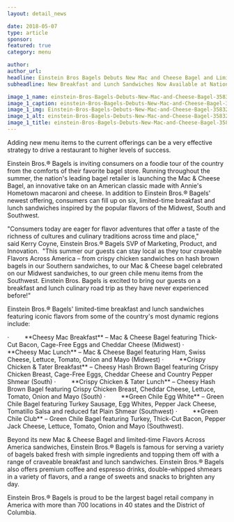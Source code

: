```yaml
---
layout: detail_news

date: 2018-05-07
type: article
sponsor:
featured: true
category: menu        

author:  
author_url: 
headline: Einstein Bros Bagels Debuts New Mac and Cheese Bagel and Limited-Time Flavors Across America Menu
subheadline: New Breakfast and Lunch Sandwiches Now Available at Nations Leading Bagel Retailer

image_1_name: einstein-Bros-Bagels-Debuts-New-Mac-and-Cheese-Bagel-35832
image_1_caption: einstein-Bros-Bagels-Debuts-New-Mac-and-Cheese-Bagel-35832
image_1_img: Einstein-Bros-Bagels-Debuts-New-Mac-and-Cheese-Bagel-35832.jpg
image_1_alt: einstein-Bros-Bagels-Debuts-New-Mac-and-Cheese-Bagel-35832
image_1_title: einstein-Bros-Bagels-Debuts-New-Mac-and-Cheese-Bagel-35832
---
```

	
Adding new menu items to the current offerings can be a very effective strategy to drive a restaurant to higher levels of success.

<!--more-->Einstein Bros.&reg; Bagels is inviting consumers on a foodie tour of the country from the comforts of their favorite bagel store. Running throughout the summer, the nation's leading bagel retailer is launching the&nbsp;Mac &amp; Cheese Bagel, an innovative take on an American classic made with Annie's Hometown macaroni and cheese. In addition to Einstein Bros.&reg; Bagels' newest offering, consumers can fill up on six, limited-time breakfast and lunch sandwiches inspired by the popular flavors of the Midwest, South and Southwest.

"Consumers today are eager for flavor adventures that offer a taste of the richness of cultures and culinary traditions across time and place," said&nbsp;Kerry Coyne, Einstein Bros.&reg; Bagels SVP of Marketing, Product, and Innovation.&nbsp; "This summer our guests can stay local as they tour craveable Flavors Across America &ndash; from crispy chicken sandwiches on hash brown bagels in our Southern sandwiches, to our Mac &amp; Cheese bagel celebrated on our Midwest sandwiches, to our green chile menu items from the Southwest. Einstein Bros. Bagels is excited to bring our guests on a breakfast and lunch culinary road trip as they have never experienced before!"

Einstein Bros.&reg; Bagels' limited-time breakfast and lunch sandwiches featuring iconic flavors from some of the country's most dynamic regions include:

<!-- [if !supportLists]-->&middot;&nbsp;&nbsp;&nbsp;&nbsp;&nbsp;&nbsp;&nbsp;&nbsp; <!--[endif]-->**Cheesy Mac Breakfast**&nbsp;&ndash; Mac &amp; Cheese Bagel featuring Thick-Cut Bacon, Cage-Free Eggs and Cheddar Cheese&nbsp;(Midwest)

<!-- [if !supportLists]-->&middot;&nbsp;&nbsp;&nbsp;&nbsp;&nbsp;&nbsp;&nbsp;&nbsp; <!--[endif]-->**Cheesy&nbsp;Mac Lunch**&nbsp;&ndash; Mac &amp; Cheese Bagel featuring Ham, Swiss Cheese, Lettuce, Tomato, Onion and Mayo&nbsp;(Midwest)

<!-- [if !supportLists]-->&middot;&nbsp;&nbsp;&nbsp;&nbsp;&nbsp;&nbsp;&nbsp;&nbsp; <!--[endif]-->**Crispy Chicken &amp; Tater Breakfast**&nbsp;&ndash; Cheesy Hash Brown Bagel featuring Crispy Chicken Breast, Cage-Free Eggs, Cheddar Cheese and Country Pepper Shmear&nbsp;(South)

<!-- [if !supportLists]-->&middot;&nbsp;&nbsp;&nbsp;&nbsp;&nbsp;&nbsp;&nbsp;&nbsp; <!--[endif]-->**Crispy Chicken &amp; Tater Lunch**&nbsp;&ndash; Cheesy Hash Brown Bagel featuring Crispy Chicken Breast, Cheddar Cheese, Lettuce, Tomato, Onion and Mayo&nbsp;(South)

<!-- [if !supportLists]-->&middot;&nbsp;&nbsp;&nbsp;&nbsp;&nbsp;&nbsp;&nbsp;&nbsp; <!--[endif]-->**Green Chile Egg White**&nbsp;&ndash; Green Chile Bagel featuring Turkey Sausage, Egg Whites, Pepper Jack Cheese, Tomatillo Salsa and reduced fat Plain Shmear&nbsp;(Southwest)

<!-- [if !supportLists]-->&middot;&nbsp;&nbsp;&nbsp;&nbsp;&nbsp;&nbsp;&nbsp;&nbsp; <!--[endif]-->**Green Chile Club**&nbsp;&ndash; Green Chile Bagel featuring&nbsp;Turkey, Thick-Cut Bacon, Pepper Jack Cheese, Lettuce, Tomato, Onion and Mayo&nbsp;(Southwest).

Beyond its new Mac &amp; Cheese Bagel and limited-time Flavors Across America sandwiches, Einstein Bros.&reg; Bagels is famous for serving a variety of bagels baked fresh with simple ingredients and topping them off with a range of craveable breakfast and lunch sandwiches. Einstein Bros.&reg; Bagels also offers premium coffee and espresso drinks, double-whipped shmears in a variety of flavors, and a range of sweets and snacks to brighten any day.

Einstein Bros.&reg; Bagels is proud to be the largest bagel retail company in America with more than 700 locations in 40 states and the&nbsp;District of Columbia.